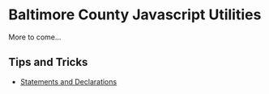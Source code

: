 # Baltimore County Javascript Utilities

More to come...

## Tips and Tricks

* [Statements and Declarations](statements-and-declarations#tips-and-tricks)